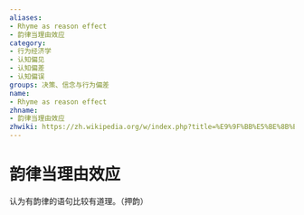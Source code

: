 ```yaml
---
aliases:
- Rhyme as reason effect
- 韵律当理由效应
category:
- 行为经济学
- 认知偏见
- 认知偏差
- 认知偏误
groups: 决策、信念与行为偏差
name:
- Rhyme as reason effect
zhname:
- 韵律当理由效应
zhwiki: https://zh.wikipedia.org/w/index.php?title=%E9%9F%BB%E5%BE%8B%E7%95%B6%E7%90%86%E7%94%B1%E6%95%88%E6%87%89&action=edit&redlink=1
---
```


# 韵律当理由效应

认为有韵律的语句比较有道理。（押韵）
